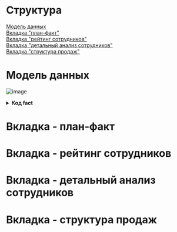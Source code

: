 # Структура
[Модель данных](#Модель-данных)  
[Вкладка "план-факт"](#Вкладка---план-факт)  
[Вкладка "рейтинг сотрудников"](#Вкладка---рейтинг-сотрудников)  
[Вкладка "детальный анализ сотрудников"](#Вкладка---детальный-анализ-сотрудников)  
[Вкладка "структура продаж"](#Вкладка---структура-продаж)  

# Модель данных
![image](https://github.com/sevibogdanov/AW_contest_dash/assets/130535023/464feefe-b0a4-4929-9cdb-06fc08e3b30c)
<details>
<summary><b>Код fact</b></summary>
```sql
with cte as (select 
    `ПЕРИОД`,
    `РЕГИОН`,
    `ФИО`,
    `ТОВАРНАЯ_ГРУППА`,
    sum(`ПРОДАНО__ШТ`) as `ПРОДАНО__ШТ`,
    sum(`ПРОДАНО__РУБ`) as `ПРОДАНО__РУБ`
    from `Лист1`
    group by 1,2,3,4)
,cte2 as (
    select *,
    sum(`ПРОДАНО__РУБ`) over(partition by `ПЕРИОД`,`ФИО`) as sold_within_month_per_employee,
    sum(`ПРОДАНО__РУБ`) over(partition by `ФИО`) as sold_total_per_employee
    from cte)
select *,
concat(
    concat(case when length(cast(month(`ПЕРИОД`) as varchar(255))) = 1 then concat('0',cast(month(`ПЕРИОД`) as varchar(255))) else cast(month(`ПЕРИОД`) as varchar(255)) end,'-'),
    cast(year(`ПЕРИОД`) as varchar(255)))
as data_filter,
1 ind_total,
concat(concat(concat(
    concat(case when length(cast(month(`ПЕРИОД`) as varchar(255))) = 1 then concat('0',cast(month(`ПЕРИОД`) as varchar(255))) else cast(month(`ПЕРИОД`) as varchar(255)) end,'-'),
    cast(year(`ПЕРИОД`) as varchar(255))),'|'),`ТОВАРНАЯ_ГРУППА`) date_category,
sum(`ПРОДАНО__РУБ`) over(partition by `РЕГИОН` order by `ПЕРИОД`) as running_fact,
substr(`ФИО`,1,position(' ' in `ФИО`)) as fio_surname,
substr(`ФИО`,position(' ' in `ФИО`), length(`ФИО`)-position(' ' in `ФИО`)+1) as fio_name,
row_number() over(partition by `ПЕРИОД`,    `РЕГИОН`,    `ФИО` order by `ТОВАРНАЯ_ГРУППА`) category_rn,
row_number() over(partition by `ПЕРИОД`,`РЕГИОН` order by `ПЕРИОД`) filter_for_plan, --при сравнении с планом, будем суммировать только строки с 1, таким образом отсекаем дубли
row_number() over(partition by `ПЕРИОД`,`РЕГИОН`,`ФИО` order by `ФИО`) filter_for_plan_emp,
dense_rank() over(partition by `ПЕРИОД`,`РЕГИОН` order by `SOLD_TOTAL_PER_EMPLOYEE` desc) + dense_rank() over(partition by `ПЕРИОД`,`РЕГИОН` order by `SOLD_TOTAL_PER_EMPLOYEE` asc) - 1 empl_per_region, --уникальное кол-во работников на реион
dense_rank() over(partition by `ПЕРИОД`,`РЕГИОН` order by `SOLD_WITHIN_MONTH_PER_EMPLOYEE` desc) emp_rank_within_month_and_region,
dense_rank() over(partition by `ПЕРИОД` order by `SOLD_WITHIN_MONTH_PER_EMPLOYEE` desc) emp_rank_within_month_total,
dense_rank() over(order by `SOLD_TOTAL_PER_EMPLOYEE` desc) emp_rank_total
from cte2```
</details>


# Вкладка - план-факт
# Вкладка - рейтинг сотрудников
# Вкладка - детальный анализ сотрудников
# Вкладка - структура продаж
